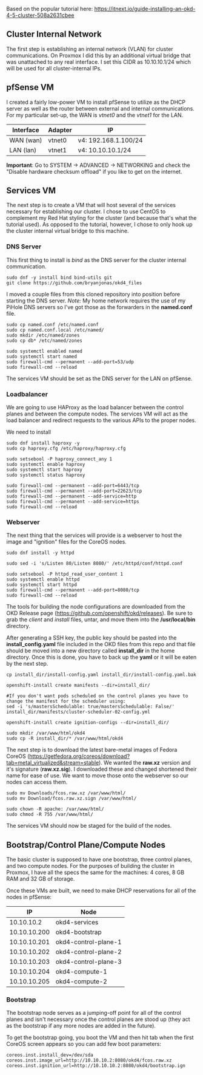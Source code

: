 Based on the popular tutorial here: https://itnext.io/guide-installing-an-okd-4-5-cluster-508a2631cbee

## Cluster Internal Network
The first step is establishing an internal network (VLAN) for cluster communications. On Proxmox I did this by an 
additional virtual bridge that was unattached to any real interface. I set this CIDR as 10.10.10.1/24 which will be
used for all cluster-internal IPs.

## pfSense VM
I created a fairly low-power VM to install pfSense to utilize as the DHCP server as well as the router between 
external and internal communications. For my particular set-up, the WAN is *vtnet0* and the *vtnet1* for the LAN.

|Interface | Adapter | IP |
|----------|---------|----|
|WAN (wan) | vtnet0 | v4: 192.168.1.100/24|    
|LAN (lan) | vtnet1  | v4: 10.10.10.1/24|

**Important**: Go to SYSTEM -> ADVANCED -> NETWORKING and check the "Disable hardware checksum offload" if you like to get on the internet.

## Services VM
The next step is to create a VM that will host several of the services necessary for  establishing our cluster. I chose to
use CentOS to complement my Red Hat styling for the cluster (and because that's what the tutorial used). As opposed to the 
tutorial, however, I chose to only hook up the cluster internal virtual bridge to this machine. 

### DNS Server
This first thing to install is *bind* as the DNS server for the cluster internal communication. 

```{bash}
sudo dnf -y install bind bind-utils git
git clone https://github.com/bryanjonas/okd4_files
```
I moved a couple files from this cloned repository into position before starting the DNS server. *Note:* My home network requires the use
of my PiHole DNS servers so I've got those as the forwarders in the **named.conf** file. 

```{bash}
sudo cp named.conf /etc/named.conf
sudo cp named.conf.local /etc/named/
sudo mkdir /etc/named/zones
sudo cp db* /etc/named/zones

sudo systemctl enabled named
sudo systemctl start named
sudo firewall-cmd --permanent --add-port=53/udp
sudo firewall-cmd --reload
```

The services VM should be set as the DNS server for the LAN on pfSense.

### Loadbalancer
We are going to use HAProxy as the load balancer between the control planes and between the compute nodes. The services VM will act as the load balancer and redirect requests to the various APIs to the proper nodes.

We need to install 
```{bash}
sudo dnf install haproxy -y
sudo cp haproxy.cfg /etc/haproxy/haproxy.cfg

sudo setsebool -P haproxy_connect_any 1
sudo systemctl enable haproxy
sudo systemctl start haproxy
sudo systemctl status haproxy

sudo firewall-cmd --permanent --add-port=6443/tcp
sudo firewall-cmd --permanent --add-port=22623/tcp
sudo firewall-cmd --permanent --add-service=http
sudo firewall-cmd --permanent --add-service=https
sudo firewall-cmd --reload
```

### Webserver
The next thing that the services will provide is a webserver to host the image and "ignition" files for the CoreOS nodes.

```{bash}
sudo dnf install -y httpd

sudo sed -i 's/Listen 80/Listen 8080/' /etc/httpd/conf/httpd.conf

sudo setsebool -P httpd_read_user_content 1
sudo systemctl enable httpd
sudo systemctl start httpd
sudo firewall-cmd --permanent --add-port=8080/tcp
sudo firewall-cmd --reload
```

The tools for building the node configurations are downloaded from the OKD Release page (https://github.com/openshift/okd/releases). 
Be sure to grab the *client* and *install* files, untar, and move them into the **/usr/local/bin** directory.

After generating a SSH key, the public key should be pasted into the **install_config.yaml** file included in the OKD files from this
repo and that file should be moved into a new directory called **install_dir** in the home directory. Once this is done, you have to back
up the **yaml** or it will be eaten by the next step.

```{bash}
cp install_dir/install-config.yaml install_dir/install-config.yaml.bak

openshift-install create manifests --dir=install_dir/

#If you don't want pods scheduled on the control planes you have to change the manifest for the scheduler using:
sed -i 's/mastersSchedulable: true/mastersSchedulable: False/' install_dir/manifests/cluster-scheduler-02-config.yml

openshift-install create ignition-configs --dir=install_dir/

sudo mkdir /var/www/html/okd4
sudo cp -R install_dir/* /var/www/html/okd4
```

The next step is to download the latest bare-metal images of Fedora CoreOS (https://getfedora.org/coreos/download?tab=metal_virtualized&stream=stable).
We wanted the **raw.xz** version and it's signature (**raw.xz.sig**). I downloaded these and changed shortened their name for ease of use. We want to move
those onto the webserver so our nodes can access them.

```{bash}
sudo mv Downloads/fcos.raw.xz /var/www/html/
sudo mv Download/fcos.raw.xz.sign /var/www/html/

sudo chown -R apache: /var/www/html/
sudo chmod -R 755 /var/www/html/
```
The services VM should now be staged for the build of the nodes.

## Bootstrap/Control Plane/Compute Nodes
The basic cluster is supposed to have one bootstrap, three control planes, and two compute nodes. For the purposes of building the cluster in Proxmox,
I have all the specs the same for the machines: 4 cores, 8 GB RAM and 32 GB of storage.

Once these VMs are built, we need to make DHCP reservations for all of the nodes in pfSense:

| IP | Node |
|----|------|
| 10.10.10.2 | okd4-services |
| 10.10.10.200 | okd4-bootstrap |
| 10.10.10.201 | okd4-control-plane-1 |
| 10.10.10.202 | okd4-control-plane-2 |
| 10.10.10.203 | okd4-control-plane-3 |
| 10.10.10.204 | okd4-compute-1 |
| 10.10.10.205 | okd4-compute-2 |

### Bootstrap
The bootstrap node serves as a jumping-off point for all of the control planes and isn't necessary once the control planes are stood up (they
act as the bootstrap if any more nodes are added in the future).

To get the bootstrap going, you boot the VM and then hit tab when the first CoreOS screen appears so you can add few boot parameters:
```{bash}
coreos.inst.install_dev=/dev/sda 
coreos.inst.image_url=http://10.10.10.2:8080/okd4/fcos.raw.xz 
coreos.inst.ignition_url=http://10.10.10.2:8080/okd4/bootstrap.ign
```
